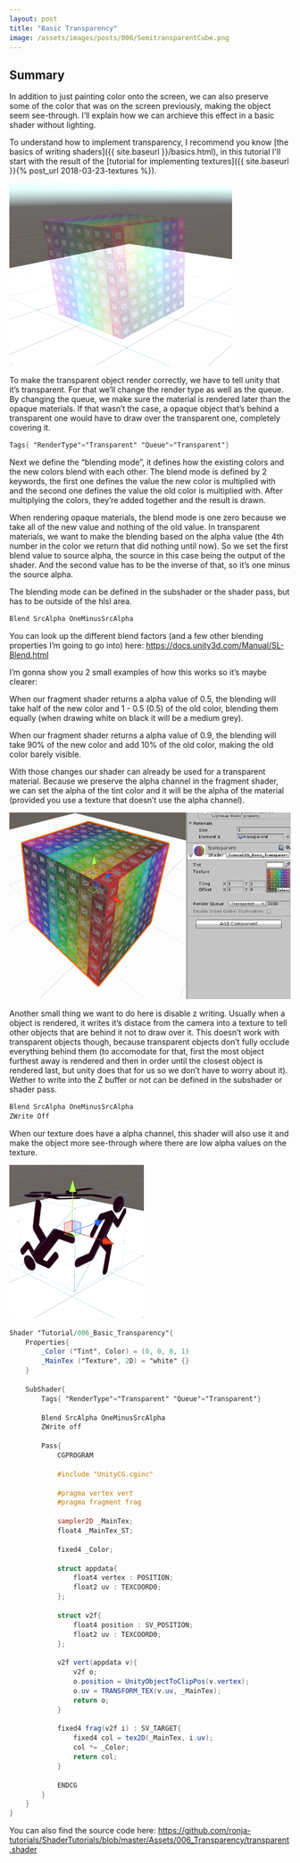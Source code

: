 ```yaml
---
layout: post
title: "Basic Transparency"
image: /assets/images/posts/006/SemitransparentCube.png
---
```

## Summary
In addition to just painting color onto the screen, we can also preserve some of the color that was on the screen previously, making the object seem see-through. I’ll explain how we can archieve this effect in a basic shader without lighting.

To understand how to implement transparency, I recommend you know [the basics of writing shaders]({{ site.baseurl }}/basics.html), in this tutorial I'll start with the result of the [tutorial for implementing textures]({{ site.baseurl }}{% post_url 2018-03-23-textures %}).

![Result](/assets/images/posts/006/SemitransparentCube.png)

To make the transparent object render correctly, we have to tell unity that it’s transparent. For that we’ll change the render type as well as the queue. By changing the queue, we make sure the material is rendered later than the opaque materials. If that wasn’t the case, a opaque object that’s behind a transparent one would have to draw over the transparent one, completely covering it.

```glsl
Tags{ "RenderType"="Transparent" "Queue"="Transparent"}
```

Next we define the “blending mode”, it defines how the existing colors and the new colors blend with each other. The blend mode is defined by 2 keywords, the first one defines the value the new color is multiplied with and the second one defines the value the old color is multiplied with. After multiplying the colors, they’re added together and the result is drawn.

When rendering opaque materials, the blend mode is one zero because we take all of the new value and nothing of the old value. In transparent materials, we want to make the blending based on the alpha value (the 4th number in the color we return that did nothing until now). So we set the first blend value to source alpha, the source in this case being the output of the shader. And the second value has to be the inverse of that, so it’s one minus the source alpha.

The blending mode can be defined in the subshader or the shader pass, but has to be outside of the hlsl area.

```glsl
Blend SrcAlpha OneMinusSrcAlpha
```

You can look up the different blend factors (and a few other blending properties I’m going to go into) here: <https://docs.unity3d.com/Manual/SL-Blend.html>

I’m gonna show you 2 small examples of how this works so it’s maybe clearer:

When our fragment shader returns a alpha value of 0.5, the blending will take half of the new color and 1 - 0.5 (0.5) of the old color, blending them equally (when drawing white on black it will be a medium grey).

When our fragment shader returns a alpha value of 0.9, the blending will take 90% of the new color and add 10% of the old color, making the old color barely visible.

With those changes our shader can already be used for a transparent material. Because we preserve the alpha channel in the fragment shader, we can set the alpha of the tint color and it will be the alpha of the material (provided you use a texture that doesn’t use the alpha channel).

![Change Tint](/assets/images/posts/006/AdjustTint.gif)

Another small thing we want to do here is disable z writing. Usually when a object is rendered, it writes it’s distace from the camera into a texture to tell other objects that are behind it not to draw over it. This doesn’t work with transparent objects though, because transparent objects don’t fully occlude everything behind them (to accomodate for that, first the most object furthest away is rendered and then in order until the closest object is rendered last, but unity does that for us so we don’t have to worry about it). Wether to write into the Z buffer or not can be defined in the subshader or shader pass.
```glsl
Blend SrcAlpha OneMinusSrcAlpha
ZWrite Off
```

When our texture does have a alpha channel, this shader will also use it and make the object more see-through where there are low alpha values on the texture.

![Result](/assets/images/posts/006/TextureTransparentCube.png)
```glsl
Shader "Tutorial/006_Basic_Transparency"{
	Properties{
		_Color ("Tint", Color) = (0, 0, 0, 1)
		_MainTex ("Texture", 2D) = "white" {}
	}

	SubShader{
		Tags{ "RenderType"="Transparent" "Queue"="Transparent"}

		Blend SrcAlpha OneMinusSrcAlpha
		ZWrite off

		Pass{
			CGPROGRAM

			#include "UnityCG.cginc"

			#pragma vertex vert
			#pragma fragment frag

			sampler2D _MainTex;
			float4 _MainTex_ST;

			fixed4 _Color;

			struct appdata{
				float4 vertex : POSITION;
				float2 uv : TEXCOORD0;
			};

			struct v2f{
				float4 position : SV_POSITION;
				float2 uv : TEXCOORD0;
			};

			v2f vert(appdata v){
				v2f o;
				o.position = UnityObjectToClipPos(v.vertex);
				o.uv = TRANSFORM_TEX(v.uv, _MainTex);
				return o;
			}

			fixed4 frag(v2f i) : SV_TARGET{
				fixed4 col = tex2D(_MainTex, i.uv);
				col *= _Color;
				return col;
			}

			ENDCG
		}
	}
}
```

You can also find the source code here: <https://github.com/ronja-tutorials/ShaderTutorials/blob/master/Assets/006_Transparency/transparent.shader>